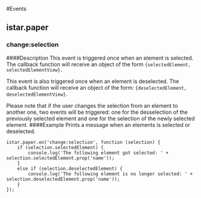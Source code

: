 #Events

## istar.paper

### change:selection
####Description
This event is triggered once when an element is selected. 
The callback function will receive an object of the form
```{selectedElement, selectedElementView}.``` 

This event is also triggered once when an element is deselected. 
The callback function will receive an object of the form: ```{deselectedElement, deselectedElementView}```. 

Please note that if the user changes the selection from an element to another one,
two events will be triggered: one for the desselection of the previously 
selected element
and one for the selection of the newly selected element. 
####Example
Prints a message when an elements is selected or deselected.
```
istar.paper.on('change:selection', function (selection) {
    if (selection.selectedElement) {
        console.log('The following element got selected: ' + selection.selectedElement.prop('name'));
    }
    else if (selection.deselectedElement) {
        console.log('The following element is no longer selected: ' + selection.deselectedElement.prop('name'));
    }
});
```